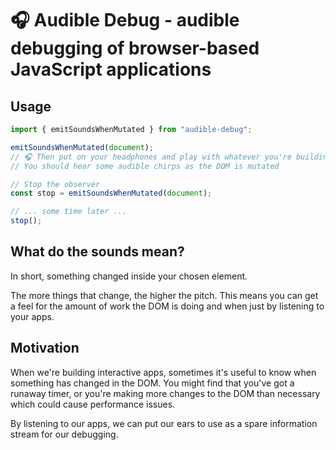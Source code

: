 # 🎧 Audible Debug - audible debugging of browser-based JavaScript applications

## Usage

```javascript
import { emitSoundsWhenMutated } from "audible-debug";

emitSoundsWhenMutated(document);
// 🎧 Then put on your headphones and play with whatever you're building.
// You should hear some audible chirps as the DOM is mutated

// Stop the observer
const stop = emitSoundsWhenMutated(document);

// ... some time later ...
stop();
```

## What do the sounds mean?

In short, something changed inside your chosen element.

The more things that change, the
higher the pitch. This means you can get a feel for the amount of work the DOM is doing
and when just by listening to your apps.

## Motivation

When we're building interactive apps, sometimes it's useful to know when something has
changed in the DOM. You might find that you've got a runaway timer, or you're making more
changes to the DOM than necessary which could cause performance issues.

By listening to our apps, we can put our ears to use as a spare information stream for our
debugging.
